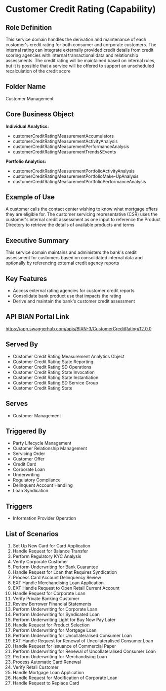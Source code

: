 # Customer Credit Rating (Capability)

## Role Definition
This service domain handles the derivation and maintenance of each customer's credit rating for both consumer and corporate customers. The internal rating can integrate externally provided credit details from credit scoring agencies with internal transactional data and relationship assessments. The credit rating will be maintained based on internal rules, but it is possible that a service will be offered to support an unscheduled recalculation of the credit score

## Folder Name
Customer Management

## Core Business Object
**Individual Analytics:**
- customerCreditRatingMeasurementAccumulators
- customerCreditRatingMeasurementActivityAnalysis
- customerCreditRatingMeasurementPerformanceAnalysis
- customerCreditRatingMeasurementTrends&Events

**Portfolio Analytics:**
- customerCreditRatingMeasurementPortfolioActivityAnalysis
- customerCreditRatingMeasurementPortfolioMake-UpAnalysis
- customerCreditRatingMeasurementPortfolioPerformanceAnalysis

## Example of Use
A customer calls the contact center wishing to know what mortgage offers they are eligible for. The customer servicing representative (CSR) uses the customer's internal credit assessment as one input to reference the Product Directory to retrieve the details of available products and terms

## Executive Summary
This service domain maintains and administers the bank's credit assessment for customers based on consolidated internal data and optionally by referencing external credit agency reports

## Key Features
- Access external rating agencies for customer credit reports
- Consolidate bank product use that impacts the rating
- Derive and maintain the bank's customer credit assessment

## API BIAN Portal Link
https://app.swaggerhub.com/apis/BIAN-3/CustomerCreditRating/12.0.0

## Served By
- Customer Credit Rating Measurement Analytics Object
- Customer Credit Rating State Reporting
- Customer Credit Rating SD Operations
- Customer Credit Rating State Invocation
- Customer Credit Rating State Instantiation
- Customer Credit Rating SD Service Group
- Customer Credit Rating State

## Serves
- Customer Management

## Triggered By
- Party Lifecycle Management
- Customer Relationship Management
- Servicing Order
- Customer Offer
- Credit Card
- Corporate Loan
- Underwriting
- Regulatory Compliance
- Delinquent Account Handling
- Loan Syndication

## Triggers
- Information Provider Operation

## List of Scenarios
1. Set Up New Card for Card Application
2. Handle Request for Balance Transfer
3. Perform Regulatory KYC Analysis
4. Verify Corporate Customer
5. Perform Underwriting for Bank Guarantee
6. Handle Request for Loan that Requires Syndication
7. Process Card Account Delinquency Review
8. EXT Handle Merchandising Loan Application
9. EXT Handle Request to Open Retail Current Account
10. Handle Request for Corporate Loan
11. Verify Private Banking Customer
12. Review Borrower Financial Statements
13. Perform Underwriting for Corporate Loan
14. Perform Underwriting for Syndicated Loan
15. Perform Underwriting Light for Buy Now Pay Later
16. Handle Request for Product Selection
17. Perform Underwriting for Mortgage Loan
18. Perform Underwriting for Uncollateralised Consumer Loan
19. EXT Handle Request for Renewal of Uncollateralised Consumer Loan
20. Handle Request for Issuance of Commercial Paper
21. Perform Underwriting for Renewal of Uncollateralised Consumer Loan
22. Perform Underwriting for Merchandising Loan
23. Process Automatic Card Renewal
24. Verify Retail Customer
25. Handle Mortgage Loan Application
26. Handle Request for Modification of Corporate Loan
27. Handle Request to Replace Card